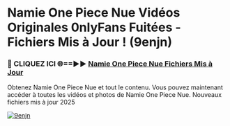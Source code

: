 # Namie One Piece Nue Vidéos Originales 0nlyFans Fuitées - Fichiers Mis à Jour ! (9enjn)

<h3>🔴 CLIQUEZ ICI 🌐==►► <a href="https://tinyurl.com/2pmr4ezf" rel="nofollow">Namie One Piece Nue Fichiers Mis à Jour</a></h3>

Obtenez Namie One Piece Nue et tout le contenu. Vous pouvez maintenant accéder à toutes les vidéos et photos de Namie One Piece Nue. Nouveaux fichiers mis à jour 2025

[![9enjn](https://i.imgur.com/6SNvagu.gif)](https://tinyurl.com/2pmr4ezf)
